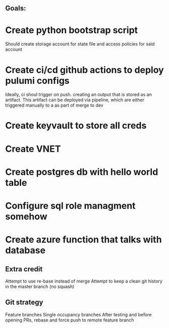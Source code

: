 ## Goals:

# Create python bootstrap script
Should create storage account for state file and access policies for said account

# Create ci/cd github actions to deploy pulumi configs
Ideally, ci shoul trigger on push. creating an output that is stored as an artifact.
This artifact can be deployed via pipeline, which are either triggered manually to
a as part of merge to dev

# Create keyvault to store all creds

# Create VNET

# Create postgres db with hello world table

# Configure sql role managment somehow

# Create azure function that talks with database

## Extra credit
Attempt to use re-base instead of merge
Attempt to keep a clean git history in the master branch (no squash)

## Git strategy
Feature branches
Single occupancy branches
After testing and before opening PRs, rebase and force push to remote feature branch